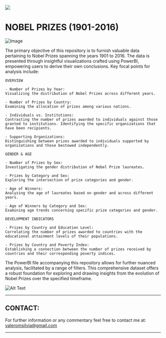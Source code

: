 <p align="left"><img src="https://cdn-images-1.medium.com/max/184/1*2GDcaeYIx_bQAZLxWM4PsQ@2x.png"></p>

# __NOBEL PRIZES (1901-2016)__

![Image](https://github.com/ih-datapt-mad/ih_datamadpt0923_project_m2/blob/main/images/visuals.jpg)

The primary objective of this repository is to furnish valuable data pertaining to Nobel Prizes spanning the years 1901 to 2016. The data is presented through insightful visualizations crafted using PowerBI, empowering users to derive their own conclusions. Key focal points for analysis include:

    OVERVIEW
    
    - Number of Prizes by Year:
    Visualizing the distribution of Nobel Prizes across different years.

    - Number of Prizes by Country:
    Examining the allocation of prizes among various nations.

    - Individuals vs. Institutions:
    Contrasting the number of prizes awarded to individuals against those granted to institutions. Identifying the specific organizations that have been recipients.

    - Supporting Organizations:
    Distinguishing between prizes awarded to individuals supported by organizations and those bestowed independently.

    GENDER & AGE

    - Number of Prizes by Sex:
    Investigating the gender distribution of Nobel Prize laureates.

    - Prizes by Category and Sex:
    Exploring the intersection of prize categories and gender.

    - Age of Winners:
    Analyzing the age of laureates based on gender and across different years.

    - Age of Winners by Category and Sex:
    Examining age trends concerning specific prize categories and gender.
    
    DEVELOPMENT INDICATORS

    - Prizes by Country and Education Level:
    Correlating the number of prizes awarded to countries with the educational attainment levels of their populations.

    - Prizes by Country and Poverty Index:
    Establishing a connection between the number of prizes received by countries and their corresponding poverty indices.

The PowerBI file accompanying this repository allows for further nuanced analysis, facilitated by a range of filters. This comprehensive dataset offers a robust foundation for exploring and drawing insights from the evolution of Nobel Prizes over the specified timeframe.

![Alt Text](https://www.google.com/url?sa=i&url=https%3A%2F%2Fgiphy.com%2Fexplore%2Fnobel-prize-laureate%3Fsort%3Drelevant&psig=AOvVaw0LoT0gCPq9_jA-GRmL3Bqr&ust=1705668147340000&source=images&cd=vfe&opi=89978449&ved=0CBIQjRxqFwoTCNj6hJP75oMDFQAAAAAdAAAAABAD)

---


## **CONTACT:**

For further information or any commentary feel free to contact me at: valeromsilvia@gmail.com


---

